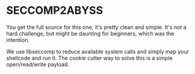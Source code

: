 # SECCOMP2ABYSS

You get the full source for this one, it's pretty clean and simple. It's not a hard challenge, but might be daunting for beginners, which was the intention.

We use libseccomp to reduce available system calls and simply map your shellcode and run it. The cookie cutter way to solve this is a simple open/read/write payload.
